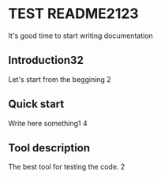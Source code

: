 # TEST README2123
 It's good time to start writing documentation

## Introduction32
Let's start from the beggining
2
## Quick start
Write here something1
4
## Tool description
The best tool for testing the code.
2
